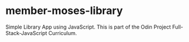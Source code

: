 # member-moses-library
Simple Library App using JavaScript. This is part of the Odin Project Full-Stack-JavaScript Curriculum.
